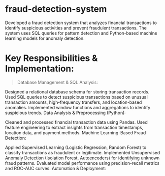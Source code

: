 # fraud-detection-system
Developed a fraud detection system that analyzes financial transactions to identify suspicious activities and prevent fraudulent transactions. The system uses SQL queries for pattern detection and Python-based machine learning models for anomaly detection.

# Key Responsibilities & Implementation:
> Database Management & SQL Analysis:

Designed a relational database schema for storing transaction records.
Used SQL queries to detect suspicious transactions based on unusual transaction amounts, high-frequency transfers, and location-based anomalies.
Implemented window functions and aggregations to identify suspicious trends.
Data Analysis & Preprocessing (Python):

Cleaned and processed financial transaction data using Pandas.
Used feature engineering to extract insights from transaction timestamps, location data, and payment methods.
Machine Learning-Based Fraud Detection:

Applied Supervised Learning (Logistic Regression, Random Forest) to classify transactions as fraudulent or legitimate.
Implemented Unsupervised Anomaly Detection (Isolation Forest, Autoencoders) for identifying unknown fraud patterns.
Evaluated model performance using precision-recall metrics and ROC-AUC curves.
Automation & Deployment:
